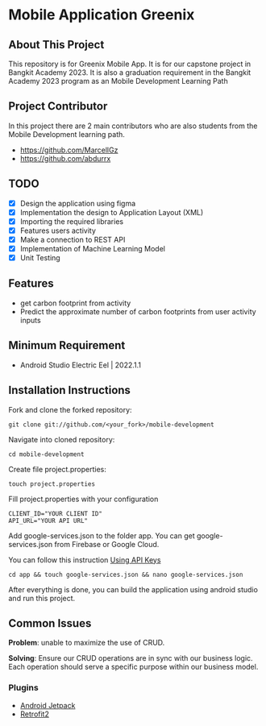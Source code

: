# Mobile Application Greenix

## About This Project
This repository is for Greenix Mobile App. It is for our capstone project in Bangkit Academy 2023. It is also a graduation requirement in the Bangkit Academy 2023 program as an Mobile Development Learning Path

## Project Contributor
In this project there are 2 main contributors who are also students from the Mobile Development learning path.
- https://github.com/MarcellGz
- https://github.com/abdurrx

## TODO
- [x] Design the application using figma
- [x] Implementation the design to Application Layout (XML)
- [x] Importing the required libraries
- [x] Features users activity
- [x] Make a connection to REST API
- [x] Implementation of Machine Learning Model
- [x] Unit Testing

## Features
- get carbon footprint from activity
- Predict the approximate number of carbon footprints from user activity inputs

## Minimum Requirement
- Android Studio Electric Eel | 2022.1.1

## Installation Instructions
Fork and clone the forked repository:
```shell
git clone git://github.com/<your_fork>/mobile-development
```
Navigate into cloned repository:
```shell
cd mobile-development
```
Create file project.properties:
```shell
touch project.properties
```
Fill project.properties with your configuration
```
CLIENT_ID="YOUR CLIENT ID"
API_URL="YOUR API URL"
```
Add google-services.json to the folder app. You can get google-services.json from Firebase or Google Cloud. 

You can follow this instruction [Using API Keys](https://developers.google.com/maps/documentation/android-sdk/get-api-key?hl=id)
```
cd app && touch google-services.json && nano google-services.json
```
After everything is done, you can build the application using android studio and run this project.

## Common Issues
**Problem**: unable to maximize the use of CRUD.

**Solving**: Ensure our CRUD operations are in sync with our business logic. Each operation should serve a specific purpose within our business model.

### Plugins
- [Android Jetpack](https://developer.android.com/jetpack)
- [Retrofit2](https://square.github.io/retrofit/)
